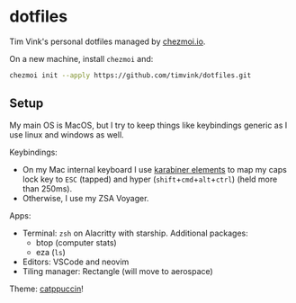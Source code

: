 # dotfiles

Tim Vink's personal dotfiles managed by [chezmoi.io](https://www.chezmoi.io/).

On a new machine, install `chezmoi` and:

```bash
chezmoi init --apply https://github.com/timvink/dotfiles.git
```

## Setup

My main OS is MacOS, but I try to keep things like keybindings generic as I use linux and windows as well.

Keybindings:

- On my Mac internal keyboard I use [karabiner elements](https://karabiner-elements.pqrs.org/) to map my caps lock key to `ESC` (tapped) and hyper (`shift`+`cmd`+`alt`+`ctrl`) (held more than 250ms).
- Otherwise, I use my ZSA Voyager.

Apps:

- Terminal: `zsh` on Alacritty with starship. Additional packages:
    - btop (computer stats)
    - eza (`ls`)
- Editors: VSCode and neovim
- Tiling manager: Rectangle (will move to aerospace)

Theme: [catppuccin](https://github.com/orgs/catppuccin/repositories?type=all)!
